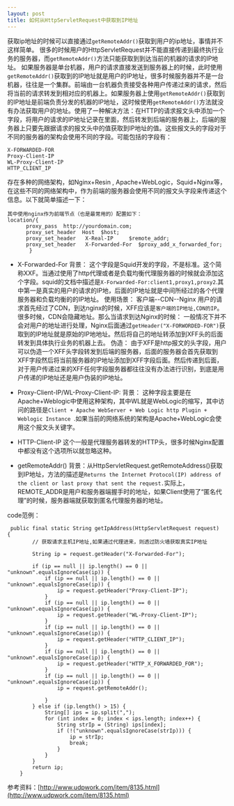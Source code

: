 ```yaml
---
layout: post
title: 如何从HttpServletRequest中获取到IP地址
---
```



获取ip地址的时候可以直接通过`getRemoteAddr()`获取到用户的ip地址，事情并不这样简单。
很多的时候用户的HttpServletRequest并不能直接传递到最终执行业务的服务器，而`getRemoteAddr()`方法只能获取到到达当前的机器的请求的IP地址。
如果服务器是单台机器，用户的请求直接发送到服务器上的时候，此时使用`getRemoteAddr()`获取到的IP地址就是用户的IP地址，很多时候服务器并不是一台机器，往往是一个集群。前端由一台机器负责接受各种用户传递过来的请求，然后将当前的请求转发到相对应的机器上。如果服务器上使用`getRemoteAddr()`获取到的IP地址是前端负责分发的机器的IP地址，这时候使用`getRemoteAddr()`方法就没有办法获取用户的地址。使用了一种解决方法：在HTTP的请求报文头中添加一个字段，将用户的请求的IP地址记录在里面，然后转发到后端的服务器上，后端的服务器上只要先跟据请求的报文头中的值获取到IP地址的值。这些报文头的字段对于不同的服务器的架构会使用不同的字段。可能包括的字段有：
```
X-FORWARDED-FOR
Proxy-Client-IP
WL-Proxy-Client-IP
HTTP_CLIENT_IP

```
存在多种的网络架构，如Nginx+Resin , Apache+WebLogic，Squid+Nginx等，在这些不同的网络架构中，作为前端的服务器会使用不同的报文头字段来传递这个信息。以下就简单描述一下：
```
其中使用nginx作为前端节点（也是最常用的）配置如下：
location/{ 
      proxy_pass  http://yourdomain.com; 
      proxy_set_header  Host  $host; 
      proxy_set_header   X-Real-IP     $remote_addr; 
      proxy_set_header   X-Forwarded-For  $proxy_add_x_forwarded_for; 
       }
```

 - X-Forwarded-For
背景：
这个字段是Squid开发的字段，不是标准。这个简称XXF。当通过使用了http代理或者是负载均衡代理服务器的时候就会添加这个字段。squid的文档中描述是`X-Forwarded-For:client1,proxy1,proxy2`.其中第一是真实的用户的请求的IP地，后面的IP地址就是中间所经过的各个代理服务器和负载均衡的的IP地址。
使用场景：
客户端--CDN--Nginx
用户的请求首先经过了CDN，到达nginx的时候，XFF应该是`客户端的IP地址,CDN的IP`。很多时候，CDN会隐藏地址。那么当请求到达Nginx的时候：
一般情况下并不会对用户的地址进行处理，Nginx后面通过`getHeader("X-FORWORDED-FOR")`获取到的IP地址就是原始的IP地地址。然后将自己的地址转添加到XFF头的后面转发到具体执行业务的机器上去。
伪造：
由于XFF是http报文的头字段，用户可以伪造一个XFF头字段转发到后端的服务器，后面的服务器会首先获取到XFF字段然后将当前服务器的IP地址添加到XFF字段后面。然后传递到后面，对于用户传递过来的XFF任何字段服务器都往往没有办法进行识别，到底是用户传递的IP地址还是用户伪装的IP地址。


- Proxy-Client-IP/WL-Proxy-Client-IP:
背景：
这种字段主要是在Apache+Weblogic中使用这种架构，其中WL就是WebLogic的缩写，其中访问的路径是`Client + Apache WebServer + Web Logic http Plugin + Weblogic Instance `.如果当前的网络系统的架构是Apache+WebLogic会使用这个报文头关键字。

- HTTP-Client-IP
这个一般是代理服务器转发的HTTP头，很多时候Nginx配置中都没有这个选项所以就忽略这种。

- getRemoteAddr()
背景：从HttpServletRequest.getRemoteAddress()获取到IP地址，方法的描述是`Returns the Internet Protocol(IP) address of the client or last proxy that sent the request.`实际上，REMOTE_ADDR是用户和服务器端握手时的地址，如果Client使用了“匿名代理”的时候，服务器端就获取到匿名代理服务器的地址。



code范例：
```
 public final static String getIpAddress(HttpServletRequest request)  {
        // 获取请求主机IP地址,如果通过代理进来，则透过防火墙获取真实IP地址

        String ip = request.getHeader("X-Forwarded-For");

        if (ip == null || ip.length() == 0 || "unknown".equalsIgnoreCase(ip)) {
            if (ip == null || ip.length() == 0 || "unknown".equalsIgnoreCase(ip)) {
                ip = request.getHeader("Proxy-Client-IP");
            }
            if (ip == null || ip.length() == 0 || "unknown".equalsIgnoreCase(ip)) {
                ip = request.getHeader("WL-Proxy-Client-IP");
            }
            if (ip == null || ip.length() == 0 || "unknown".equalsIgnoreCase(ip)) {
                ip = request.getHeader("HTTP_CLIENT_IP");
            }
            if (ip == null || ip.length() == 0 || "unknown".equalsIgnoreCase(ip)) {
                ip = request.getHeader("HTTP_X_FORWARDED_FOR");
            }
            if (ip == null || ip.length() == 0 || "unknown".equalsIgnoreCase(ip)) {
                ip = request.getRemoteAddr();

            }
        } else if (ip.length() > 15) {
            String[] ips = ip.split(",");
            for (int index = 0; index < ips.length; index++) {
                String strIp = (String) ips[index];
                if (!("unknown".equalsIgnoreCase(strIp))) {
                    ip = strIp;
                    break;
                }
            }
        }
        return ip;
    }
```


参考资料：[http://www.udpwork.com/item/8135.html](http://www.udpwork.com/item/8135.html)

